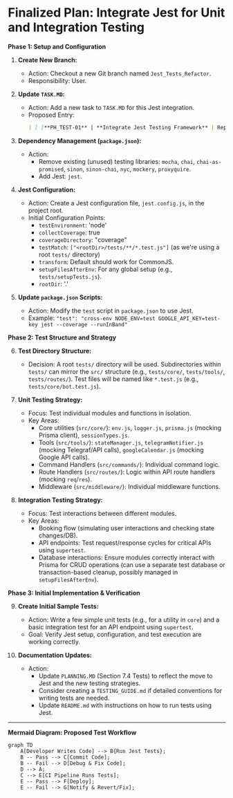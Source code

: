 # Finalized Plan: Integrate Jest for Unit and Integration Testing

**Phase 1: Setup and Configuration**

1.  **Create New Branch:**
    *   Action: Checkout a new Git branch named `Jest_Tests_Refactor`.
    *   Responsibility: User.

2.  **Update `TASK.MD`:**
    *   Action: Add a new task to `TASK.MD` for this Jest integration.
    *   Proposed Entry:
        ```markdown
        | [ ]**PH_TEST-01** | **Integrate Jest Testing Framework** | Replace Mocha with Jest. Configure Jest for the project. Define unit and integration testing strategy. Install dependencies, update package.json scripts. Create initial test structure. |
        ```

3.  **Dependency Management (`package.json`):**
    *   Action:
        *   Remove existing (unused) testing libraries: `mocha`, `chai`, `chai-as-promised`, `sinon`, `sinon-chai`, `nyc`, `mockery`, `proxyquire`.
        *   Add Jest: `jest`.

4.  **Jest Configuration:**
    *   Action: Create a Jest configuration file, `jest.config.js`, in the project root.
    *   Initial Configuration Points:
        *   `testEnvironment`: 'node'
        *   `collectCoverage`: true
        *   `coverageDirectory`: "coverage"
        *   `testMatch`: `["<rootDir>/tests/**/*.test.js"]` (as we're using a root `tests/` directory)
        *   `transform`: Default should work for CommonJS.
        *   `setupFilesAfterEnv`: For any global setup (e.g., `tests/setupTests.js`).
        *   `rootDir`: '.'

5.  **Update `package.json` Scripts:**
    *   Action: Modify the `test` script in `package.json` to use Jest.
    *   Example: `"test": "cross-env NODE_ENV=test GOOGLE_API_KEY=test-key jest --coverage --runInBand"`

**Phase 2: Test Structure and Strategy**

6.  **Test Directory Structure:**
    *   Decision: A root `tests/` directory will be used. Subdirectories within `tests/` can mirror the `src/` structure (e.g., `tests/core/`, `tests/tools/`, `tests/routes/`). Test files will be named like `*.test.js` (e.g., `tests/core/bot.test.js`).

7.  **Unit Testing Strategy:**
    *   Focus: Test individual modules and functions in isolation.
    *   Key Areas:
        *   Core utilities (`src/core/`): `env.js`, `logger.js`, `prisma.js` (mocking Prisma client), `sessionTypes.js`.
        *   Tools (`src/tools/`): `stateManager.js`, `telegramNotifier.js` (mocking Telegraf/API calls), `googleCalendar.js` (mocking Google API calls).
        *   Command Handlers (`src/commands/`): Individual command logic.
        *   Route Handlers (`src/routes/`): Logic within API route handlers (mocking `req`/`res`).
        *   Middleware (`src/middleware/`): Individual middleware functions.

8.  **Integration Testing Strategy:**
    *   Focus: Test interactions between different modules.
    *   Key Areas:
        *   Booking flow (simulating user interactions and checking state changes/DB).
        *   API endpoints: Test request/response cycles for critical APIs using `supertest`.
        *   Database interactions: Ensure modules correctly interact with Prisma for CRUD operations (can use a separate test database or transaction-based cleanup, possibly managed in `setupFilesAfterEnv`).

**Phase 3: Initial Implementation & Verification**

9.  **Create Initial Sample Tests:**
    *   Action: Write a few simple unit tests (e.g., for a utility in `core`) and a basic integration test for an API endpoint using `supertest`.
    *   Goal: Verify Jest setup, configuration, and test execution are working correctly.

10. **Documentation Updates:**
    *   Action:
        *   Update `PLANNING.MD` (Section 7.4 Tests) to reflect the move to Jest and the new testing strategies.
        *   Consider creating a `TESTING_GUIDE.md` if detailed conventions for writing tests are needed.
        *   Update `README.md` with instructions on how to run tests using Jest.

---

**Mermaid Diagram: Proposed Test Workflow**

```mermaid
graph TD
    A[Developer Writes Code] --> B{Run Jest Tests};
    B -- Pass --> C[Commit Code];
    B -- Fail --> D[Debug & Fix Code];
    D --> A;
    C --> E[CI Pipeline Runs Tests];
    E -- Pass --> F[Deploy];
    E -- Fail --> G[Notify & Revert/Fix];